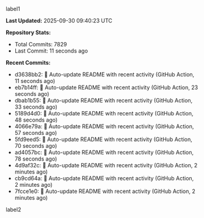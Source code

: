 
label1 
<!-- ACTIVITY_START -->
**Last Updated:** 2025-09-30 09:40:23 UTC

**Repository Stats:**
- Total Commits: 7829
- Last Commit: 11 seconds ago

**Recent Commits:**
- d3638bb2: 🤖 Auto-update README with recent activity (GitHub Action, 11 seconds ago)
- eb7b14ff: 🤖 Auto-update README with recent activity (GitHub Action, 23 seconds ago)
- dbab1b55: 🤖 Auto-update README with recent activity (GitHub Action, 33 seconds ago)
- 5189d4d0: 🤖 Auto-update README with recent activity (GitHub Action, 48 seconds ago)
- 4066e79a: 🤖 Auto-update README with recent activity (GitHub Action, 57 seconds ago)
- 5fd9eed5: 🤖 Auto-update README with recent activity (GitHub Action, 70 seconds ago)
- ad4057bc: 🤖 Auto-update README with recent activity (GitHub Action, 78 seconds ago)
- 4d9af32c: 🤖 Auto-update README with recent activity (GitHub Action, 2 minutes ago)
- cb9cd64a: 🤖 Auto-update README with recent activity (GitHub Action, 2 minutes ago)
- 7fcce1e0: 🤖 Auto-update README with recent activity (GitHub Action, 2 minutes ago)
<!-- ACTIVITY_END -->

label2
